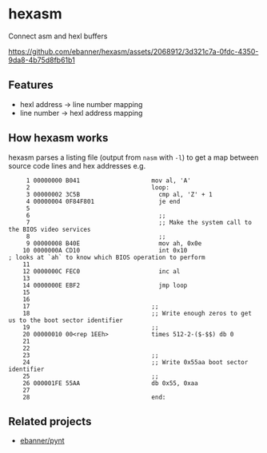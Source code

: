 # hexasm

Connect asm and hexl buffers

https://github.com/ebanner/hexasm/assets/2068912/3d321c7a-0fdc-4350-9da8-4b75d8fb61b1

## Features

- hexl address → line number mapping
- line number → hexl address mapping

## How hexasm works

hexasm parses a listing file (output from `nasm` with `-l`) to get a map between source code lines and hex addresses e.g.

```
     1 00000000 B041                    mov al, 'A'
     2                                  loop:
     3 00000002 3C5B                      cmp al, 'Z' + 1
     4 00000004 0F84F801                  je end
     5                                  
     6                                    ;;
     7                                    ;; Make the system call to the BIOS video services
     8                                    ;;
     9 00000008 B40E                      mov ah, 0x0e
    10 0000000A CD10                      int 0x10                      ; looks at `ah` to know which BIOS operation to perform
    11                                  
    12 0000000C FEC0                      inc al
    13                                  
    14 0000000E EBF2                      jmp loop
    15                                  
    16                                  
    17                                  ;;
    18                                  ;; Write enough zeros to get us to the boot sector identifier
    19                                  ;;
    20 00000010 00<rep 1EEh>            times 512-2-($-$$) db 0
    21                                  
    22                                  
    23                                  ;;
    24                                  ;; Write 0x55aa boot sector identifier
    25                                  ;;
    26 000001FE 55AA                    db 0x55, 0xaa
    27                                  
    28                                  end:
```

## Related projects

- [ebanner/pynt](https://github.com/ebanner/pynt)
